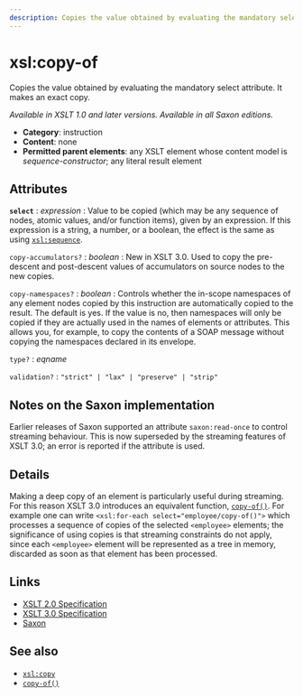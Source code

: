 ```yaml
---
description: Copies the value obtained by evaluating the mandatory select attribute. It makes an exact copy
---
```


# xsl:copy-of

Copies the value obtained by evaluating the mandatory select attribute. It makes an exact copy.

_Available in XSLT 1.0 and later versions. Available in all Saxon editions._

- **Category**: instruction
- **Content**: none
- **Permitted parent elements**: any XSLT element whose content model is _sequence-constructor_; any literal result element

## Attributes

**`select`**
: _expression_
: Value to be copied (which may be any sequence of nodes, atomic values, and/or function items), given by an expression. If this expression is a string, a number, or a boolean, the effect is the same as using [`xsl:sequence`](xsl-sequence.md).

`copy-accumulators?`
: _boolean_
: New in XSLT 3.0. Used to copy the pre-descent and post-descent values of accumulators on source nodes to the new copies.

`copy-namespaces?`
: _boolean_
: Controls whether the in-scope namespaces of any element nodes copied by this instruction are automatically copied to the result. The default is yes. If the value is no, then namespaces will only be copied if they are actually used in the names of elements or attributes. This allows you, for example, to copy the contents of a SOAP message without copying the namespaces declared in its envelope.

`type?`
: _eqname_

`validation?`
: `"strict" | "lax" | "preserve" | "strip"`

## Notes on the Saxon implementation

Earlier releases of Saxon supported an attribute `saxon:read-once` to control streaming behaviour. This is now superseded by the streaming features of XSLT 3.0; an error is reported if the attribute is used.

## Details

Making a deep copy of an element is particularly useful during streaming. For this reason XSLT 3.0 introduces an equivalent function, [`copy-of()`](../xpath/fn-copy-of.md). For example one can write `<xsl:for-each select="employee/copy-of()">` which processes a sequence of copies of the selected `<employee>` elements; the significance of using copies is that streaming constraints do not apply, since each `<employee>` element will be represented as a tree in memory, discarded as soon as that element has been processed.

## Links

- [XSLT 2.0 Specification](http://www.w3.org/TR/xslt20/#element-copy-of)
- [XSLT 3.0 Specification](http://www.w3.org/TR/xslt-30/#element-copy-of)
- [Saxon](http://saxonica.com/documentation/index.html#!xsl-elements/copy-of)

## See also

- [`xsl:copy`](xsl-copy.md)
- [`copy-of()`](../xpath/fn-copy-of.md)
